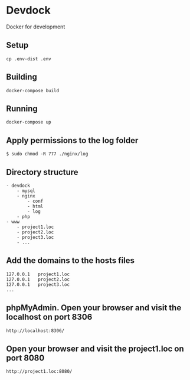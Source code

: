# Devdock
Docker for development

## Setup

    cp .env-dist .env

## Building

    docker-compose build

## Running

    docker-compose up

## Apply permissions to the log folder

    $ sudo chmod -R 777 ./nginx/log

## Directory structure

    - devdock
        - mysql
        - nginx
            - conf
            - html
            - log
        - php
    - www
        - project1.loc
        - project2.loc
        - project3.loc
        - ...

## Add the domains to the hosts files

    127.0.0.1   project1.loc
    127.0.0.1   project2.loc
    127.0.0.1   project3.loc
    ...

## phpMyAdmin. Open your browser and visit the localhost on port 8306

    http://localhost:8306/

## Open your browser and visit the project1.loc on port 8080

    http://project1.loc:8080/
